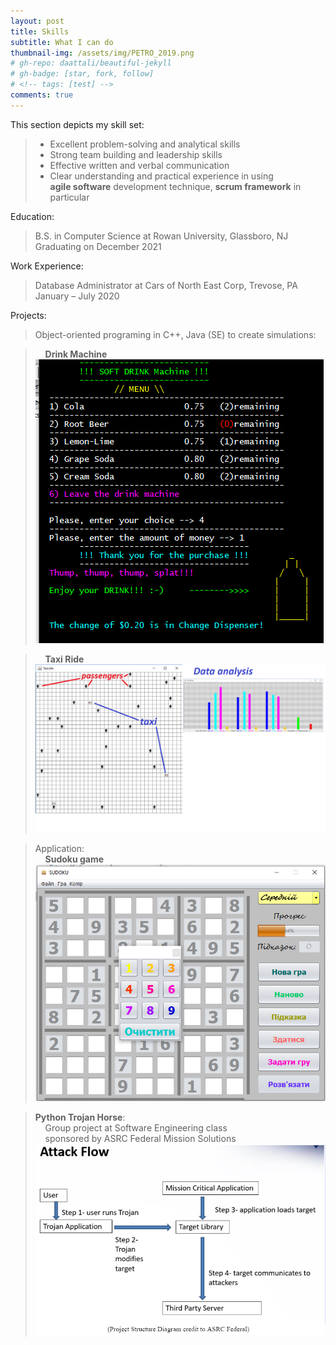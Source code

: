 ```yaml
---
layout: post
title: Skills
subtitle: What I can do
thumbnail-img: /assets/img/PETRO_2019.png
# gh-repo: daattali/beautiful-jekyll
# gh-badge: [star, fork, follow]
# <!-- tags: [test] -->
comments: true
---
```


This section depicts my skill set:
> * Excellent problem-solving and analytical skills
> * Strong team building and leadership skills
> * Effective written and verbal communication
> * Clear understanding and practical experience in using  
**agile software** development technique, **scrum framework** in particular

Education:  
> B.S. in Computer Science at Rowan University, Glassboro, NJ  
Graduating on December 2021

Work Experience:
> Database Administrator at Cars of North East Corp, Trevose, PA  
January – July 2020   

Projects:
> Object-oriented programing in C++, Java (SE) to create simulations:
  
> &nbsp; &nbsp; **Drink Machine**  
![Drink Machine Screenshot](/assets/img/DrinkMachine_ScreenShot.png)

> &nbsp; &nbsp; **Taxi Ride**  
![Taxi Ride Screen Shot](/assets/img/Taxi_screen.png)

> Application:  
&nbsp; &nbsp; **Sudoku game**  
![Sudoku screenshot](/assets/img/Sudoku_ScreenShot.png)

> **Python Trojan Horse**:  
&nbsp; &nbsp; Group project at Software Engineering class  
&nbsp; &nbsp; sponsored by ASRC Federal Mission Solutions  
![Trojan Horse Attack Flow Diagram Screen Shot](/assets/img/TrojanHorseAttackFlowDiagram_ScreenShot.png)

<!-- This is a demo post to show you how to write blog posts with markdown.  I strongly encourage you to [take 5 minutes to learn how to write in markdown](https://markdowntutorial.com/) - it'll teach you how to transform regular text into bold/italics/headings/tables/etc. -->  

<!-- 
# **Here is some bold text**

## Here is a secondary heading

Here's a useless table:

| Number | Next number | Previous number |
| :------ |:--- | :--- |
| Five | Six | Four |
| Ten | Eleven | Nine |
| Seven | Eight | Six |
| Two | Three | One |


How about a yummy crepe?

![Crepe](https://s3-media3.fl.yelpcdn.com/bphoto/cQ1Yoa75m2yUFFbY2xwuqw/348s.jpg)

It can also be centered!

![Crepe](https://s3-media3.fl.yelpcdn.com/bphoto/cQ1Yoa75m2yUFFbY2xwuqw/348s.jpg){: .mx-auto.d-block :}

Here's a code chunk:

~~~
var foo = function(x) {
  return(x + 5);
}
foo(3)
~~~

And here is the same code with syntax highlighting:

```javascript
var foo = function(x) {
  return(x + 5);
}
foo(3)
```

And here is the same code yet again but with line numbers:

{% highlight javascript linenos %}
var foo = function(x) {
  return(x + 5);
}
foo(3)
{% endhighlight %}

## Boxes
You can add notification, warning and error boxes like this:

### Notification

{: .box-note}
**Note:** This is a notification box.

### Warning

{: .box-warning}
**Warning:** This is a warning box.

### Error

{: .box-error}
**Error:** This is an error box. -->
